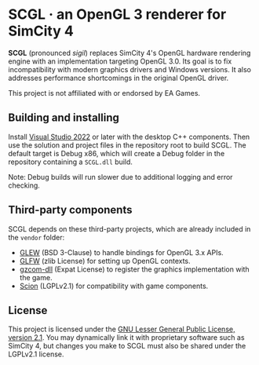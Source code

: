 # SCGL · an OpenGL 3 renderer for SimCity 4

**SCGL** (pronounced *sigil*) replaces SimCity 4's OpenGL hardware rendering engine with an implementation targeting
OpenGL 3.0. Its goal is to fix incompatibility with modern graphics drivers and Windows versions. It also addresses
performance shortcomings in the original OpenGL driver.

This project is not affiliated with or endorsed by EA Games.

## Building and installing

Install [Visual Studio 2022](https://visualstudio.microsoft.com/#vs-section) or later with the desktop C++ components.
Then use the solution and project files in the repository root to build SCGL. The default target is Debug x86, which
will create a Debug folder in the repository containing a `SCGL.dll` build.

Note: Debug builds will run slower due to additional logging and error checking. 

## Third-party components

SCGL depends on these third-party projects, which are already included in the `vendor` folder:

* [GLEW](https://github.com/nigels-com/glew) (BSD 3-Clause) to handle bindings for OpenGL 3.x APIs.
* [GLFW](https://github.com/glfw/glfw) (zlib License) for setting up OpenGL contexts.
* [gzcom-dll](https://github.com/nsgomez/gzcom-dll) (Expat License) to register the graphics implementation with the game.
* [Scion](https://github.com/nsgomez/scion) (LGPLv2.1) for compatibility with game components.

## License

This project is licensed under the [GNU Lesser General Public License, version 2.1](https://www.gnu.org/licenses/old-licenses/lgpl-2.1.en.html).
You may dynamically link it with proprietary software such as SimCity 4, but changes you make to SCGL must also be
shared under the LGPLv2.1 license.
